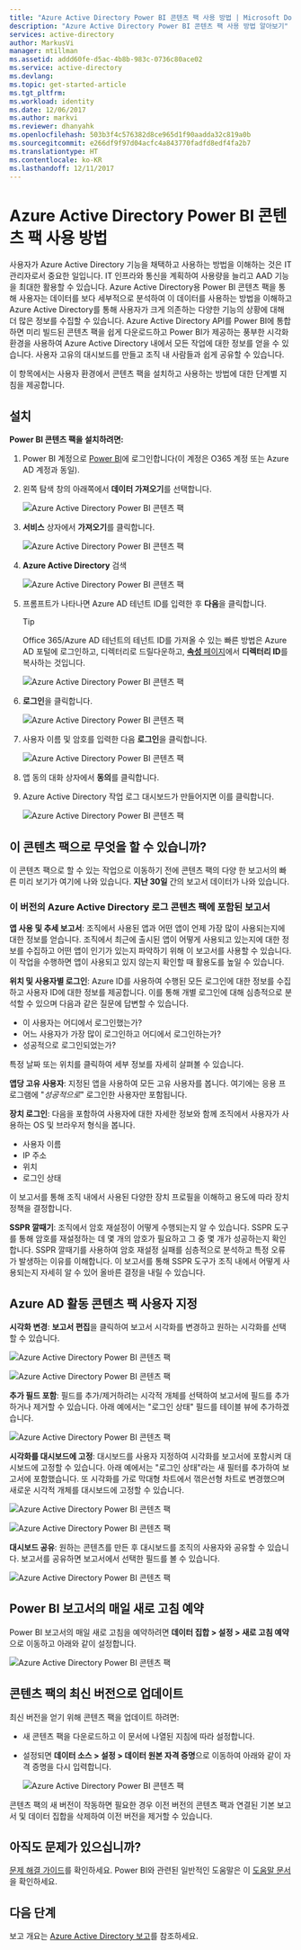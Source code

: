 ```yaml
---
title: "Azure Active Directory Power BI 콘텐츠 팩 사용 방법 | Microsoft Docs"
description: "Azure Active Directory Power BI 콘텐츠 팩 사용 방법 알아보기"
services: active-directory
author: MarkusVi
manager: mtillman
ms.assetid: addd60fe-d5ac-4b8b-983c-0736c80ace02
ms.service: active-directory
ms.devlang: 
ms.topic: get-started-article
ms.tgt_pltfrm: 
ms.workload: identity
ms.date: 12/06/2017
ms.author: markvi
ms.reviewer: dhanyahk
ms.openlocfilehash: 503b3f4c576382d8ce965d1f90aadda32c819a0b
ms.sourcegitcommit: e266df9f97d04acfc4a843770fadfd8edf4fa2b7
ms.translationtype: HT
ms.contentlocale: ko-KR
ms.lasthandoff: 12/11/2017
---
```

# <a name="how-to-use-the-azure-active-directory-power-bi-content-pack"></a>Azure Active Directory Power BI 콘텐츠 팩 사용 방법

사용자가 Azure Active Directory 기능을 채택하고 사용하는 방법을 이해하는 것은 IT 관리자로서 중요한 일입니다. IT 인프라와 통신을 계획하여 사용량을 늘리고 AAD 기능을 최대한 활용할 수 있습니다. Azure Active Directory용 Power BI 콘텐츠 팩을 통해 사용자는 데이터를 보다 세부적으로 분석하여 이 데이터를 사용하는 방법을 이해하고 Azure Active Directory를 통해 사용자가 크게 의존하는 다양한 기능의 상황에 대해 더 많은 정보를 수집할 수 있습니다.  Azure Active Directory API를 Power BI에 통합하면 미리 빌드된 콘텐츠 팩을 쉽게 다운로드하고 Power BI가 제공하는 풍부한 시각화 환경을 사용하여 Azure Active Directory 내에서 모든 작업에 대한 정보를 얻을 수 있습니다. 사용자 고유의 대시보드를 만들고 조직 내 사람들과 쉽게 공유할 수 있습니다. 

이 항목에서는 사용자 환경에서 콘텐츠 팩을 설치하고 사용하는 방법에 대한 단계별 지침을 제공합니다.

## <a name="installation"></a>설치  

**Power BI 콘텐츠 팩을 설치하려면:**

1. Power BI 계정으로 [Power BI](https://app.powerbi.com/groups/me/getdata/services)에 로그인합니다(이 계정은 O365 계정 또는 Azure AD 계정과 동일).

2. 왼쪽 탐색 창의 아래쪽에서 **데이터 가져오기**를 선택합니다.

    ![Azure Active Directory Power BI 콘텐츠 팩](./media/active-directory-reporting-power-bi-content-pack-how-to/01.png)
 
3. **서비스** 상자에서 **가져오기**를 클릭합니다.
   
    ![Azure Active Directory Power BI 콘텐츠 팩](./media/active-directory-reporting-power-bi-content-pack-how-to/02.png)

4.  **Azure Active Directory** 검색

    ![Azure Active Directory Power BI 콘텐츠 팩](./media/active-directory-reporting-power-bi-content-pack-how-to/03.png)
 
5.  프롬프트가 나타나면 Azure AD 테넌트 ID를 입력한 후 **다음**을 클릭합니다.

    > [!TIP] 
    > Office 365/Azure AD 테넌트의 테넌트 ID를 가져올 수 있는 빠른 방법은 Azure AD 포털에 로그인하고, 디렉터리로 드릴다운하고, [**속성** 페이지](https://portal.azure.com/#blade/Microsoft_AAD_IAM/ActiveDirectoryMenuBlade/Properties)에서 **디렉터리 ID**를 복사하는 것입니다.

    ![Azure Active Directory Power BI 콘텐츠 팩](./media/active-directory-reporting-power-bi-content-pack-how-to/04.png) 

6.  **로그인**을 클릭합니다. 
 
    ![Azure Active Directory Power BI 콘텐츠 팩](./media/active-directory-reporting-power-bi-content-pack-how-to/05.png) 



7.  사용자 이름 및 암호를 입력한 다음 **로그인**을 클릭합니다.
 
    ![Azure Active Directory Power BI 콘텐츠 팩](./media/active-directory-reporting-power-bi-content-pack-how-to/06.png) 

8.  앱 동의 대화 상자에서 **동의**를 클릭합니다.
 
9.  Azure Active Directory 작업 로그 대시보드가 만들어지면 이를 클릭합니다.
 
    ![Azure Active Directory Power BI 콘텐츠 팩](./media/active-directory-reporting-power-bi-content-pack-how-to/08.png) 

## <a name="what-can-i-do-with-this-content-pack"></a>이 콘텐츠 팩으로 무엇을 할 수 있습니까?

이 콘텐츠 팩으로 할 수 있는 작업으로 이동하기 전에 콘텐츠 팩의 다양 한 보고서의 빠른 미리 보기가 여기에 나와 있습니다. **지난 30일** 간의 보고서 데이터가 나와 있습니다.

### <a name="reports-included-in-this-version-of-azure-active-directory-logs-content-pack"></a>이 버전의 Azure Active Directory 로그 콘텐츠 팩에 포함된 보고서

**앱 사용 및 추세 보고서**: 조직에서 사용된 앱과 어떤 앱이 언제 가장 많이 사용되는지에 대한 정보를 얻습니다. 조직에서 최근에 출시된 앱이 어떻게 사용되고 있는지에 대한 정보를 수집하고 어떤 앱이 인기가 있는지 파악하기 위해 이 보고서를 사용할 수 있습니다. 이 작업을 수행하면 앱이 사용되고 있지 않는지 확인할 때 활용도를 높일 수 있습니다.

**위치 및 사용자별 로그인**: Azure ID를 사용하여 수행된 모든 로그인에 대한 정보를 수집하고 사용자 ID에 대한 정보를 제공합니다. 이를 통해 개별 로그인에 대해 심층적으로 분석할 수 있으며 다음과 같은 질문에 답변할 수 있습니다.

- 이 사용자는 어디에서 로그인했는가?
- 어느 사용자가 가장 많이 로그인하고 어디에서 로그인하는가? 
- 성공적으로 로그인되었는가?  
 
특정 날짜 또는 위치를 클릭하여 세부 정보를 자세히 살펴볼 수 있습니다.

**앱당 고유 사용자**: 지정된 앱을 사용하여 모든 고유 사용자를 봅니다. 여기에는 응용 프로그램에 "*성공적으로*" 로그인한 사용자만 포함됩니다.

**장치 로그인**: 다음을 포함하여 사용자에 대한 자세한 정보와 함께 조직에서 사용자가 사용하는 OS 및 브라우저 형식을 봅니다.

- 사용자 이름
- IP 주소
- 위치 
- 로그인 상태 

이 보고서를 통해 조직 내에서 사용된 다양한 장치 프로필을 이해하고 용도에 따라 장치 정책을 결정합니다.

**SSPR 깔때기**: 조직에서 암호 재설정이 어떻게 수행되는지 알 수 있습니다. SSPR 도구를 통해 암호를 재설정하는 데 몇 개의 암호가 필요하고 그 중 몇 개가 성공하는지 확인합니다. SSPR 깔때기를 사용하여 암호 재설정 실패를 심층적으로 분석하고 특정 오류가 발생하는 이유를 이해합니다. 이 보고서를 통해 SSPR 도구가 조직 내에서 어떻게 사용되는지 자세히 알 수 있어 올바른 결정을 내릴 수 있습니다.

## <a name="customizing-azure-ad-activity-content-pack"></a>Azure AD 활동 콘텐츠 팩 사용자 지정

**시각화 변경**: **보고서 편집**을 클릭하여 보고서 시각화를 변경하고 원하는 시각화를 선택할 수 있습니다.
 
![Azure Active Directory Power BI 콘텐츠 팩](./media/active-directory-reporting-power-bi-content-pack-how-to/09.png) 
 
![Azure Active Directory Power BI 콘텐츠 팩](./media/active-directory-reporting-power-bi-content-pack-how-to/10.png) 

**추가 필드 포함**: 필드를 추가/제거하려는 시각적 개체를 선택하여 보고서에 필드를 추가하거나 제거할 수 있습니다. 아래 예에서는 "로그인 상태" 필드를 테이블 뷰에 추가하겠습니다. 
 
![Azure Active Directory Power BI 콘텐츠 팩](./media/active-directory-reporting-power-bi-content-pack-how-to/11.png) 

**시각화를 대시보드에 고정**: 대시보드를 사용자 지정하여 시각화를 보고서에 포함시켜 대시보드에 고정할 수 있습니다. 아래 예에서는 "로그인 상태"라는 새 필터를 추가하여 보고서에 포함했습니다. 또 시각화를 가로 막대형 차트에서 꺾은선형 차트로 변경했으며 새로운 시각적 개체를 대시보드에 고정할 수 있습니다.

![Azure Active Directory Power BI 콘텐츠 팩](./media/active-directory-reporting-power-bi-content-pack-how-to/12.png) 

![Azure Active Directory Power BI 콘텐츠 팩](./media/active-directory-reporting-power-bi-content-pack-how-to/13.png) 
 

 


**대시보드 공유**: 원하는 콘텐츠를 만든 후 대시보드를 조직의 사용자와 공유할 수 있습니다. 보고서를 공유하면 보고서에서 선택한 필드를 볼 수 있습니다.
 
![Azure Active Directory Power BI 콘텐츠 팩](./media/active-directory-reporting-power-bi-content-pack-how-to/14.png) 



## <a name="scheduling-a-daily-refresh-of-your-power-bi-report"></a>Power BI 보고서의 매일 새로 고침 예약

Power BI 보고서의 매일 새로 고침을 예약하려면 **데이터 집합 > 설정 > 새로 고침 예약**으로 이동하고 아래와 같이 설정합니다.
 
![Azure Active Directory Power BI 콘텐츠 팩](./media/active-directory-reporting-power-bi-content-pack-how-to/15.png) 

## <a name="updating-to-newer-version-of-content-pack"></a>콘텐츠 팩의 최신 버전으로 업데이트

최신 버전을 얻기 위해 콘텐츠 팩을 업데이트 하려면:

- 새 콘텐츠 팩을 다운로드하고 이 문서에 나열된 지침에 따라 설정합니다.

- 설정되면 **데이터 소스 > 설정 > 데이터 원본 자격 증명**으로 이동하여 아래와 같이 자격 증명을 다시 입력합니다.

    ![Azure Active Directory Power BI 콘텐츠 팩](./media/active-directory-reporting-power-bi-content-pack-how-to/16.png) 

콘텐츠 팩의 새 버전이 작동하면 필요한 경우 이전 버전의 콘텐츠 팩과 연결된 기본 보고서 및 데이터 집합을 삭제하여 이전 버전을 제거할 수 있습니다.

## <a name="still-having-issues"></a>아직도 문제가 있으십니까? 

[문제 해결 가이드](active-directory-reporting-troubleshoot-content-pack.md)를 확인하세요. Power BI와 관련된 일반적인 도움말은 이 [도움말 문서](https://powerbi.microsoft.com/en-us/documentation/powerbi-service-get-started/)을 확인하세요.
 

## <a name="next-steps"></a>다음 단계

보고 개요는 [Azure Active Directory 보고](active-directory-reporting-azure-portal.md)를 참조하세요.
